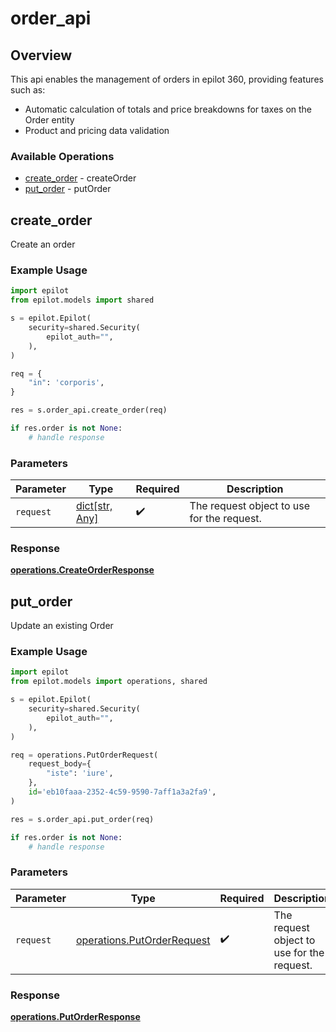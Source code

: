# order_api

## Overview

This api enables the management of orders in epilot 360, providing features such as:
 - Automatic calculation of totals and price breakdowns for taxes on the Order entity
 - Product and pricing data validation


### Available Operations

* [create_order](#create_order) - createOrder
* [put_order](#put_order) - putOrder

## create_order

Create an order

### Example Usage

```python
import epilot
from epilot.models import shared

s = epilot.Epilot(
    security=shared.Security(
        epilot_auth="",
    ),
)

req = {
    "in": 'corporis',
}

res = s.order_api.create_order(req)

if res.order is not None:
    # handle response
```

### Parameters

| Parameter                                  | Type                                       | Required                                   | Description                                |
| ------------------------------------------ | ------------------------------------------ | ------------------------------------------ | ------------------------------------------ |
| `request`                                  | [dict[str, Any]](../../models//.md)        | :heavy_check_mark:                         | The request object to use for the request. |


### Response

**[operations.CreateOrderResponse](../../models/operations/createorderresponse.md)**


## put_order

Update an existing Order

### Example Usage

```python
import epilot
from epilot.models import operations, shared

s = epilot.Epilot(
    security=shared.Security(
        epilot_auth="",
    ),
)

req = operations.PutOrderRequest(
    request_body={
        "iste": 'iure',
    },
    id='eb10faaa-2352-4c59-9590-7aff1a3a2fa9',
)

res = s.order_api.put_order(req)

if res.order is not None:
    # handle response
```

### Parameters

| Parameter                                                                | Type                                                                     | Required                                                                 | Description                                                              |
| ------------------------------------------------------------------------ | ------------------------------------------------------------------------ | ------------------------------------------------------------------------ | ------------------------------------------------------------------------ |
| `request`                                                                | [operations.PutOrderRequest](../../models/operations/putorderrequest.md) | :heavy_check_mark:                                                       | The request object to use for the request.                               |


### Response

**[operations.PutOrderResponse](../../models/operations/putorderresponse.md)**

